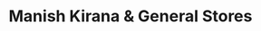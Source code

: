 ---
title: "Manish Kirana & General Stores"
url: /amaravati/manish-kirana-and-general-stores/
shop: shop
---